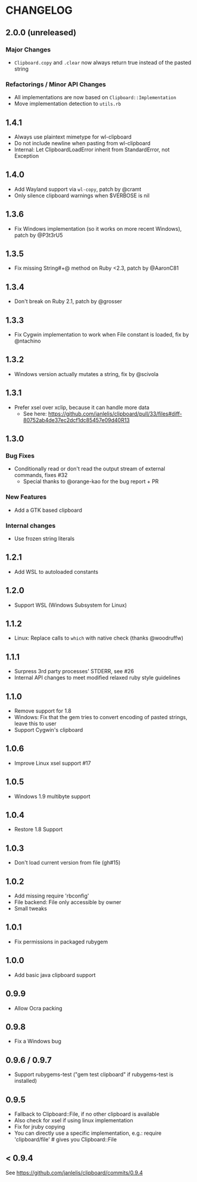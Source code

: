 # CHANGELOG

## 2.0.0 (unreleased)

### Major Changes
* `Clipboard.copy` and `.clear` now always return true instead of the pasted string

### Refactorings / Minor API Changes
* All implementations are now based on `Clipboard::Implementation`
* Move implementation detection to `utils.rb`

## 1.4.1
* Always use plaintext mimetype for wl-clipboard
* Do not include newline when pasting from wl-clipboard
* Internal: Let ClipboardLoadError inherit from StandardError, not Exception

## 1.4.0
* Add Wayland support via `wl-copy`, patch by @cramt
* Only silence clipboard warnings when $VERBOSE is nil

## 1.3.6
* Fix Windows implementation (so it works on more recent Windows), patch by @P3t3rU5

## 1.3.5
* Fix missing String#+@ method on Ruby <2.3, patch by @AaronC81

## 1.3.4
* Don't break on Ruby 2.1, patch by @grosser

## 1.3.3
* Fix Cygwin implementation to work when File constant is loaded, fix by @ntachino

## 1.3.2
* Windows version actually mutates a string, fix by @scivola

## 1.3.1
* Prefer xsel over xclip, because it can handle more data
  * See here: https://github.com/janlelis/clipboard/pull/33/files#diff-80752ab4de37ec2dcf1dc85457e09d40R13

## 1.3.0
### Bug Fixes
* Conditionally read or don't read the output stream of external commands, fixes #32
  * Special thanks to @orange-kao for the bug report + PR

### New Features
* Add a GTK based clipboard

### Internal changes
* Use frozen string literals

## 1.2.1
* Add WSL to autoloaded constants

## 1.2.0
* Support WSL (Windows Subsystem for Linux)

## 1.1.2
* Linux: Replace calls to `which` with native check (thanks @woodruffw)

## 1.1.1
* Surpress 3rd party processes' STDERR, see #26
* Internal API changes to meet modified relaxed ruby style guidelines

## 1.1.0
* Remove support for 1.8
* Windows: Fix that the gem tries to convert encoding of pasted strings, leave this to user
* Support Cygwin's clipboard

## 1.0.6
* Improve Linux xsel support #17

## 1.0.5
* Windows 1.9 multibyte support

## 1.0.4
* Restore 1.8 Support

## 1.0.3
* Don't load current version from file (gh#15)

## 1.0.2
* Add missing require 'rbconfig'
* File backend: File only accessible by owner
* Small tweaks

## 1.0.1
* Fix permissions in packaged rubygem

## 1.0.0
* Add basic java clipboard support

## 0.9.9
* Allow Ocra packing

## 0.9.8
* Fix a Windows bug

## 0.9.6 / 0.9.7
* Support rubygems-test ("gem test clipboard" if rubygems-test is installed)

## 0.9.5
* Fallback to Clipboard::File, if no other clipboard is available
* Also check for xsel if using linux implementation
* Fix for jruby copying
* You can directly use a specific implementation, e.g.: require
  'clipboard/file' # gives you Clipboard::File

## < 0.9.4
See https://github.com/janlelis/clipboard/commits/0.9.4
